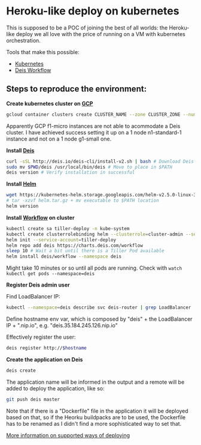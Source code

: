 # Heroku-like deploy on kubernetes

This is supposed to be a POC of joining the best of all worlds: the Heroku-like deploy we all love with the price of running on a VM with kubernetes orchestration.

Tools that make this possible:
- [Kubernetes](https://github.com/kubernetes/kubernetes)
- [Deis Workflow](https://github.com/deis/workflow)

## Steps to reproduce the environment:

**Create kubernetes cluster on [GCP](https://cloud.google.com/)**
``` bash
gcloud container clusters create CLUSTER_NAME --zone CLUSTER_ZONE --num-nodes=3 --machine-type=n1-standard-1
```
Apparently GCP f1-micro instances are not able to acommodate a Deis cluster. I have achieved success setting it up on a 1 node n1-standard-1 instance and not on a 1 node g1-small one.

**Install [Deis](https://github.com/deis/workflow)**
``` bash
curl -sSL http://deis.io/deis-cli/install-v2.sh | bash # Download Deis
sudo mv $PWD/deis /usr/local/bin/deis # Move to place in $PATH
deis version # Verify installation in successful
```

**Install [Helm](https://github.com/kubernetes/helm)**
``` bash
wget https://kubernetes-helm.storage.googleapis.com/helm-v2.5.0-linux-386.tar.gz -O helm.tar.gz
# tar -xzvf helm.tar.gz + mv executable to $PATH location
helm version
```
**Install [Workflow](https://deis.com/docs/workflow/) on cluster**
``` bash
kubectl create sa tiller-deploy -n kube-system
kubectl create clusterrolebinding helm --clusterrole=cluster-admin --serviceaccount=kube-system:tiller-deploy
helm init --service-account=tiller-deploy
helm repo add deis https://charts.deis.com/workflow
sleep 10 # Wait a bit until there is a Tiller Pod available
helm install deis/workflow --namespace deis
```
Might take 10 minutes or so until all pods are running. Check with ```watch kubectl get pods --namespace=deis```

**Register Deis admin user**

Find LoadBalancer IP:
``` bash
kubectl --namespace=deis describe svc deis-router | grep LoadBalancer
```
Define hostname env var, which is composed by "deis" + the LoadBalancer IP + ".nip.io", e.g. "deis.35.184.245.126.nip.io"

Effectively register the user:
``` bash
deis register http://$hostname
```
**Create the application on Deis**
``` bash
deis create
```
The application name will be informed in the output and a remote will be added to deploy the application, like so:
``` bash
git push deis master
```
Note that if there is a "Dockerfile" file in the application it will be deployed based on that, so if the Heorku buildpacks are to be used, the Dockerfile has to be renamed as I didn't find a more sophisticated way to set that.

[More information on supported ways of deploying](https://deis.com/docs/workflow/applications/deploying-apps/)
